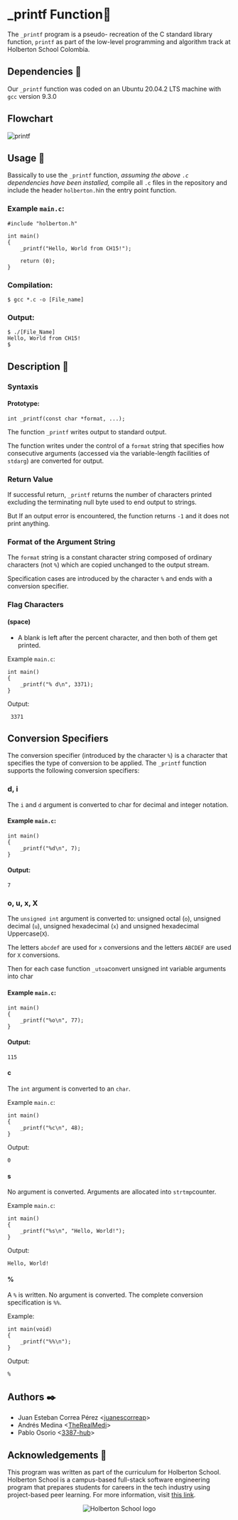 # _printf Function:page_facing_up:

The `_printf` program is a pseudo- recreation of the C standard library function, `printf` as part of the low-level programming and algorithm track at Holberton School Colombia. 

## Dependencies :couple:

Our `_printf` function was coded on an Ubuntu 20.04.2 LTS machine with `gcc` version 9.3.0

## Flowchart

![printf](https://user-images.githubusercontent.com/85316546/127687597-67ab22cd-758a-4c73-b37e-6fd77ab1ba6e.png)


## Usage :running:

Bassically to use the `_printf` function, *assuming the above `.c` dependencies have been installed,*
compile all `.c` files in the repository and include the header `holberton.h`in the entry point function.

### Example `main.c`:
```
#include "holberton.h"

int main()
{
    _printf("Hello, World from CH15!");

    return (0);
}
```

### Compilation:
```
$ gcc *.c -o [File_name]
```

### Output:
```
$ ./[File_Name]
Hello, World from CH15!
$
```

## Description :speech_balloon:

### Syntaxis

#### Prototype: 
`int _printf(const char *format, ...);`

The function `_printf` writes output to standard output. 

The function writes under the control of a `format` string that specifies how consecutive arguments (accessed via the variable-length facilities of `stdarg`) are
converted for output.


### Return Value

If successful return, `_printf` returns the number of characters printed excluding the terminating null byte used to end output to strings. 

But If an output error is encountered, the function returns `-1` and it does not print anything.

### Format of the Argument String

The `format` string is a constant character string composed of ordinary characters (not `%`) which are copied unchanged to the output stream. 

Specification cases are introduced by the character `%` and ends with a conversion specifier. 

### Flag Characters

#### (space)
  * A blank is left after the percent character, and then both of them get printed.

Example `main.c`:
```
int main()
{
    _printf("% d\n", 3371);
}
```
Output:
```
 3371
```

## Conversion Specifiers

The conversion specifier (introduced by the character `%`) is a character that
specifies the type of conversion to be applied. The `_printf` function
supports the following conversion specifiers:

### d, i
The `i` and `d` argument is converted to char for decimal and integer notation.

#### Example `main.c`:
```
int main()
{
    _printf("%d\n", 7);
}
```
#### Output:
```
7
```

### o, u, x, X
The `unsigned int` argument is converted to: 
unsigned octal (`o`), 
unsigned decimal (`u`), 
unsigned hexadecimal (`x`) 
and unsigned hexadecimal Uppercase(`X`). 

The letters `abcdef` are
used for `x` conversions and the letters `ABCDEF` are used for `X` conversions.

Then for each case function `_utoa`convert unsigned int variable arguments into char

#### Example `main.c`:
```
int main()
{
    _printf("%o\n", 77);
}
```
#### Output:
```
115
```

#### c
The `int` argument is converted to an `char`.

Example `main.c`:
```
int main()
{
    _printf("%c\n", 48);
}
```
Output:
```
0
```
#### s
No argument is converted. 
Arguments are allocated into `strtmp`counter.

Example `main.c`:
```
int main()
{
    _printf("%s\n", "Hello, World!");
}
```
Output:
```
Hello, World!
```
#### %
A `%` is written. 
No argument is converted. 
The complete conversion
specification is `%%`.

Example:
```
int main(void)
{
    _printf("%%\n");
}
```
Output:
```
%
```

## Authors :black_nib:

* Juan Esteban Correa Pérez <[juanescorreap](https://github.com/juanescorreap)>
* Andrés Medina <[TheRealMedi](https://github.com/TheRealMedi)> 
* Pablo Osorio <[3387-hub](https://github.com/3387-hub)>


## Acknowledgements :pray:

This program was written as part of the curriculum for Holberton School.
Holberton School is a campus-based full-stack software engineering program
that prepares students for careers in the tech industry using project-based
peer learning. For more information, visit [this link](https://www.holbertonschool.com/).

<p align="center">
  <img src="http://www.holbertonschool.com/holberton-logo.png" alt="Holberton School logo">
</p>